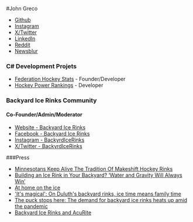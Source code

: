 #John Greco

- [Github](https://www.github.com/jfgreco)
- [Instagram](https://www.instagram.com/jfgreco)
- [X/Twitter](https://www.twitter.com/jfgreco)
- [LinkedIn](https://www.linkedin.com/in/jfgreco/)
- [Reddit](https://www.reddit.com/user/jfgreco)
- [Newsblur](https://jfgreco.newsblur.com/)

### C# Development Projets
- [Federation Hockey Stats](https://www.federationhockeystats.com) - Founder/Developer
- [Hockey Power Rankings](https://www.hockeypowerrankings.com) - Developer

### Backyard Ice Rinks Community
#### Co-Founder/Admin/Moderator
- [Website - Backyard Ice Rinks](https://www.backyardicerinks.org)
- [Facebook - Backyard Ice Rinks](https://www.facebook.com/groups/backyardicerinks)
- [Instagram - BackyrdIceRinks](https://www.instagram.com/backyrdicerinks)
- [X/Twitter - BackyrdIceRinks](https://twitter.com/backyrdicerinks)

###Press
- [Minnesotans Keep Alive The Tradition Of Makeshift Hockey Rinks](https://www.npr.org/2020/01/10/795160993/minnesotans-keep-alive-the-tradition-of-makeshift-hockey-rinks)
- [Building an Ice Rink in Your Backyard? ‘Water and Gravity Will Always Win’](https://www.wsj.com/articles/building-an-ice-rink-in-your-backyard-water-and-gravity-will-always-win-11613494552)
- [At home on the ice](https://www.startribune.com/minnesotas-coolest-backyard-ice-rinks-complete-with-floodlights-and-homemade-zambonis/600142278/)
- ['It's magical': On Duluth's backyard rinks, ice time means family time](https://www.mprnews.org/story/2020/01/14/photos-video-duluths-backyard-rinks-continue-tradition-of-frozen-fun-of-frozen-fun)
- [The puck stops here: The demand for backyard ice rinks heats up amid the pandemic](https://www.boston.com/real-estate/real-estate-news/2020/11/11/demand-for-backyard-ice-rinks-heats-up-in-pandemic/)
- [Backyard Ice Rinks and AcuRite](https://www.acurite.com/blog/backyard-ice-rinks-and-acurite.html)

